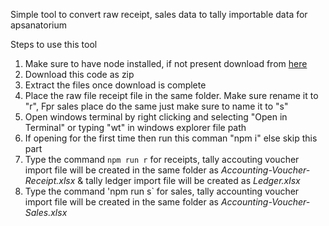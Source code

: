 Simple tool to convert raw receipt, sales data to tally importable data for apsanatorium

Steps to use this tool

1. Make sure to have node installed, if not present download from [here](https://nodejs.org/en)
2. Download this code as zip
3. Extract the files once download is complete
4. Place the raw file receipt file in the same folder. Make sure rename it to "r", Fpr sales place do the same just make sure to name it to "s"
5. Open windows terminal by right clicking and selecting "Open in Terminal" or typing "wt" in windows explorer file path
6. If opening for the first time then run this comman "npm i" else skip this part
7. Type the command `npm run r` for receipts, tally accouting voucher import file will be created in the same folder as _Accounting-Voucher-Receipt.xlsx_ & tally ledger import file will be created as _Ledger.xlsx_
8. Type the command 'npm run s` for sales, tally accounting voucher import file will be created in the same folder as _Accounting-Voucher-Sales.xlsx_

